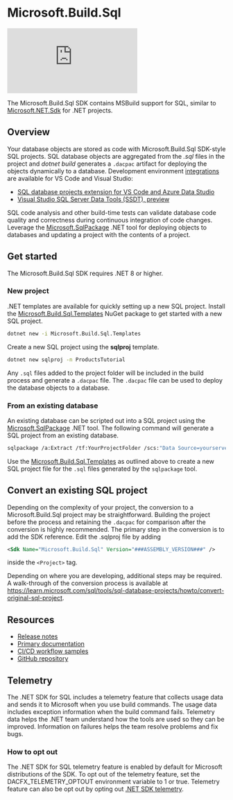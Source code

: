 # Microsoft.Build.Sql

![NuGet Version](https://img.shields.io/nuget/v/microsoft.build.sql)

The Microsoft.Build.Sql SDK contains MSBuild support for SQL, similar to [Microsoft.NET.Sdk](https://learn.microsoft.com/dotnet/core/project-sdk/overview) for .NET projects.

## Overview

Your database objects are stored as code with Microsoft.Build.Sql SDK-style SQL projects. SQL database objects are aggregated from the *.sql* files in the project and *dotnet build* generates a `.dacpac` artifact for deploying the objects dynamically to a database. Development environment [integrations](https://learn.microsoft.com/sql/tools/sql-database-projects/sql-projects-tools) are available for VS Code and Visual Studio:

- [SQL database projects extension for VS Code and Azure Data Studio](https://marketplace.visualstudio.com/items?itemName=ms-mssql.sql-database-projects-vscode)
- [Visual Studio SQL Server Data Tools (SSDT), preview](https://learn.microsoft.com/sql/ssdt/download-sql-server-data-tools-ssdt)

SQL code analysis and other build-time tests can validate database code quality and correctness during continuous integration of code changes. Leverage the [Microsoft.SqlPackage](https://www.nuget.org/packages/Microsoft.sqlpackage) .NET tool for deploying objects to databases and updating a project with the contents of a project.

## Get started

The Microsoft.Build.Sql SDK requires .NET 8 or higher.

### New project

.NET templates are available for quickly setting up a new SQL project. Install the [Microsoft.Build.Sql.Templates](https://www.nuget.org/packages/Microsoft.build.sql.templates) NuGet package to get started with a new SQL project.

```bash
dotnet new -i Microsoft.Build.Sql.Templates
```

Create a new SQL project using the **sqlproj** template.

```bash
dotnet new sqlproj -n ProductsTutorial
```

Any `.sql` files added to the project folder will be included in the build process and generate a `.dacpac` file. The `.dacpac` file can be used to deploy the database objects to a database.

### From an existing database

An existing database can be scripted out into a SQL project using the [Microsoft.SqlPackage](https://www.nuget.org/packages/Microsoft.sqlpackage) .NET tool. The following command will generate a SQL project from an existing database.

```bash
sqlpackage /a:Extract /tf:YourProjectFolder /scs:"Data Source=yourservername;Initial Catalog=yourdatabasename;Authentication=Active Directory Interactive" /p:ExtractTarget=SchemaObjectType
```

Use the [Microsoft.Build.Sql.Templates](https://www.nuget.org/packages/Microsoft.build.sql.templates) as outlined above to create a new SQL project file for the `.sql` files generated by the `sqlpackage` tool.

## Convert an existing SQL project

Depending on the complexity of your project, the conversion to a Microsoft.Build.Sql project may be straightforward. Building the project before the process and retaining the `.dacpac` for comparison after the conversion is highly recommended. The primary step in the conversion is to add the SDK reference. Edit the .sqlproj file by adding
```xml
<Sdk Name="Microsoft.Build.Sql" Version="###ASSEMBLY_VERSION###" />
``` 
inside the `<Project>` tag.

Depending on where you are developing, additional steps may be required. A walk-through of the conversion process is available at https://learn.microsoft.com/sql/tools/sql-database-projects/howto/convert-original-sql-project.

## Resources

- [Release notes](https://github.com/microsoft/DacFx/tree/main/release-notes/Microsoft.Build.Sql)
- [Primary documentation](https://aka.ms/sqlprojects)
- [CI/CD workflow samples](https://aka.ms/sqlprojects-samples)
- [GitHub repository](https://github.com/microsoft/dacfx)

## Telemetry
The .NET SDK for SQL includes a telemetry feature that collects usage data and sends it to Microsoft when you use build commands. The usage data includes exception information when the build command fails. Telemetry data helps the .NET team understand how the tools are used so they can be improved. Information on failures helps the team resolve problems and fix bugs.

### How to opt out
The .NET SDK for SQL telemetry feature is enabled by default for Microsoft distributions of the SDK. To opt out of the telemetry feature, set the DACFX_TELEMETRY_OPTOUT environment variable to 1 or true. Telemetry feature can also be opt out by opting out [.NET SDK telemetry](https://learn.microsoft.com/dotnet/core/tools/telemetry#how-to-opt-out).
